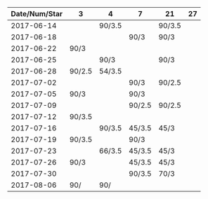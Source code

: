 Date/Num/Star   |  3     |  4     | 7      | 21     | 27     |
----------------|--------|--------|--------|--------|--------|
2017-06-14      |        | 90/3.5 |        | 90/3.5 |        |
2017-06-18      |        |        | 90/3   | 90/3   |        |
2017-06-22      | 90/3   |        |        |        |        |
2017-06-25      |        | 90/3   |        | 90/3   |        |
2017-06-28      | 90/2.5 | 54/3.5 |        |        |        | 
2017-07-02      |        |        | 90/3   | 90/2.5 |        |
2017-07-05      | 90/3   |        | 90/3   |        |        |
2017-07-09      |        |        | 90/2.5 | 90/2.5 |        |
2017-07-12      | 90/3.5 |        |        |        |        |
2017-07-16      |        | 90/3.5 | 45/3.5 | 45/3   |        |
2017-07-19      | 90/3.5 |        | 90/3   |        |        |
2017-07-23      |        | 66/3.5 | 45/3.5 | 45/3   |        |
2017-07-26      | 90/3   |        | 45/3.5 | 45/3   |        |
2017-07-30      |        |        | 90/3.5 | 70/3   |        |
2017-08-06      | 90/    | 90/    |        |        |        |

